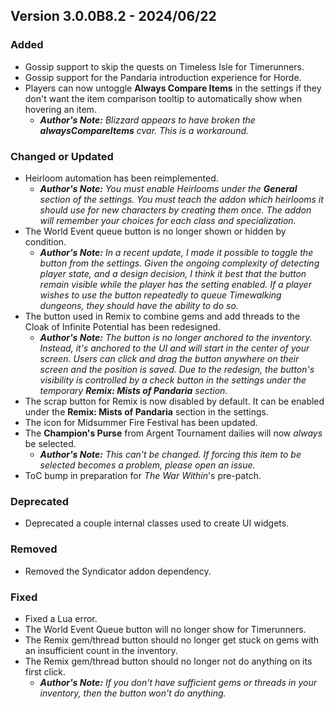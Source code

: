 ## Version 3.0.0B8.2 - 2024/06/22

### Added
- Gossip support to skip the quests on Timeless Isle for Timerunners.
- Gossip support for the Pandaria introduction experience for Horde.
- Players can now untoggle **Always Compare Items** in the settings if they don't want the item comparison tooltip to automatically show when hovering an item.
  - _**Author's Note:** Blizzard appears to have broken the **alwaysCompareItems** cvar. This is a workaround._
### Changed or Updated
- Heirloom automation has been reimplemented.
  - _**Author's Note:** You must enable Heirlooms under the **General** section of the settings. You must teach the addon which heirlooms it should use for new characters by creating them once. The addon will remember your choices for each class and specialization._
- The World Event queue button is no longer shown or hidden by condition.
  - _**Author's Note:** In a recent update, I made it possible to toggle the button from the settings. Given the ongoing complexity of detecting player state, and a design decision, I think it best that the button remain visible while the player has the setting enabled. If a player wishes to use the button repeatedly to queue Timewalking dungeons, they should have the ability to do so._
- The button used in Remix to combine gems and add threads to the Cloak of Infinite Potential has been redesigned.
  - _**Author's Note:** The button is no longer anchored to the inventory. Instead, it's anchored to the UI and will start in the center of your screen. Users can click and drag the button anywhere on their screen and the position is saved. Due to the redesign, the button's visibility is controlled by a check button in the settings under the temporary **Remix: Mists of Pandaria** section._
- The scrap button for Remix is now disabled by default. It can be enabled under the **Remix: Mists of Pandaria** section in the settings.
- The icon for Midsummer Fire Festival has been updated.
- The **Champion's Purse** from Argent Tournament dailies will now _always_ be selected.
  - _**Author's Note:** This can't be changed. If forcing this item to be selected becomes a problem, please open an issue._
- ToC bump in preparation for _The War Within_'s pre-patch.
### Deprecated
- Deprecated a couple internal classes used to create UI widgets.
### Removed
- Removed the Syndicator addon dependency.
### Fixed
- Fixed a Lua error.
- The World Event Queue button will no longer show for Timerunners.
- The Remix gem/thread button should no longer get stuck on gems with an insufficient count in the inventory.
- The Remix gem/thread button should no longer not do anything on its first click.
  - _**Author's Note:** If you don't have sufficient gems or threads in your inventory, then the button won't do anything._